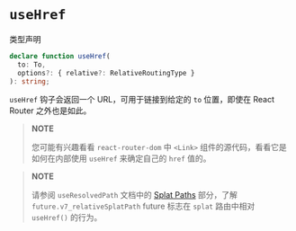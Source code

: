 # `useHref`

类型声明

```ts
declare function useHref(
  to: To,
  options?: { relative?: RelativeRoutingType }
): string;
```

`useHref` 钩子会返回一个 URL，可用于链接到给定的 `to` 位置，即使在 React Router 之外也是如此。

> **NOTE**
>
> 您可能有兴趣看看 `react-router-dom` 中 `<Link>` 组件的源代码，看看它是如何在内部使用 `useHref` 来确定自己的 `href` 值的。

> **NOTE**
>
> 请参阅 `useResolvedPath` 文档中的 [Splat Paths](../hooks/use-resolved-path#splat-paths) 部分，了解 `future.v7_relativeSplatPath` future 标志在 `splat` 路由中相对 `useHref()` 的行为。